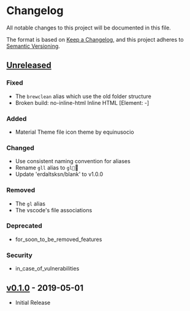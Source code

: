 # Changelog

All notable changes to this project will be documented in this file.

The format is based on [Keep a Changelog](https://keepachangelog.com/), and this
project adheres to [Semantic Versioning](https://semver.org/).

## [Unreleased]
### Fixed
- The `brewclean` alias which use the old folder structure
- Broken build: no-inline-html Inline HTML [Element: -]
### Added
- Material Theme file icon theme by equinusocio
### Changed
- Use consistent naming convention for aliases
- Rename `gll` alias to `gl`
- Update 'erdaltsksn/blank' to v1.0.0
### Removed
- The `gl` alias
- The vscode's file associations
### Deprecated
- for_soon_to_be_removed_features
### Security
- in_case_of_vulnerabilities

## [v0.1.0] - 2019-05-01
- Initial Release

[Unreleased]: https://github.com/erdaltsksn/dotfiles/compare/v0.1.0...HEAD
[v0.1.0]: https://github.com/erdaltsksn/dotfiles/releases/tag/v0.1.0
